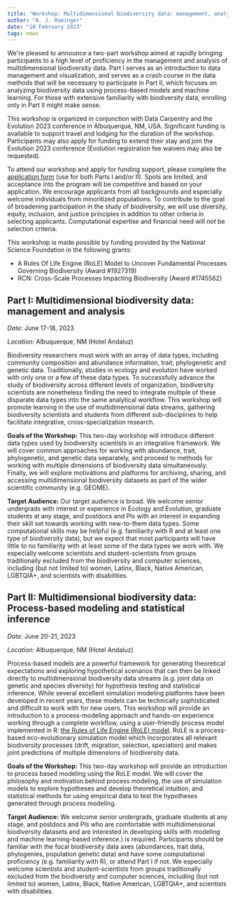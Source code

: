 ```yaml
---
title: "Workshop: Multidimensional biodiversity data: management, analysis, process-based modeling and statistical inference"
author: "A. J. Rominger"
date: "10 February 2023"
tags: news
---
```


We're pleased to announce a two-part workshop aimed at rapidly bringing participants to a high level of proficiency in the management and analysis of multidimensional biodiversity data. Part I serves as an introduction to data management and visualization, and serves as a crash course in the data methods that will be necessary to participate in Part II, which focuses on analyzing biodiversity data using process-based models and machine learning.  For those with extensive familiarity with biodiversity data, enrolling only in Part II might make sense.

This workshop is organized in conjunction with Data Carpentry and the Evolution 2023 conference in Albuquerque, NM, USA. Significant funding is available to support travel and lodging for the duration of the workshop. Participants may also apply for funding to extend their stay and join the Evolution 2023 conference (Evolution registration fee waivers may also be requested). 

To attend our workshop and apply for funding support, please complete the <a href="https://forms.gle/8MwNZLTUk8Y1Git79" target="_blank">application form</a> (use for both Parts I and/or II). Spots are limited, and acceptance into the program will be competitive and based on your application. We encourage applicants from all backgrounds and especially welcome individuals from minoritized populations. To contribute to the goal of broadening participation in the study of biodiversity, we will use diversity, equity, inclusion, and justice principles in addition to other criteria in selecting applicants.  Computational expertise and financial need will *not* be selection criteria.

This workshop is made possible by funding provided by the National Science Foundation in the following grants:
- A Rules Of Life Engine (RoLE) Model to Uncover Fundamental Processes Governing Biodiversity (Award #1927319)
- RCN: Cross-Scale Processes Impacting Biodiversity (Award #1745562)


## Part I: Multidimensional biodiversity data: management and analysis

*Date:* June 17-18, 2023

*Location:* Albuquerque, NM (Hotel Andaluz)

Biodiversity researchers must work with an array of data types, including  community composition and abundance information, trait, phylogenetic and genetic data. Traditionally, studies in ecology and evolution have worked with only one or a few of these data types. To successfully advance the study of biodiversity across different levels of organization, biodiversity scientists are nonetheless finding the need to integrate multiple of these disparate data types into the same analytical workflow. This workshop will promote learning in the use of multidimensional data streams, gathering biodiversity scientists and students from different sub-disciplines to help facilitate integrative, cross-specialization research. 

**Goals of the Workshop:** This two-day workshop will introduce different data types used by  biodiversity scientists in an integrative framework. We will cover common approaches for working with abundance, trait, phylogenetic, and genetic data separately, and proceed to methods for working with multiple dimensions of biodiversity data simultaneously. Finally, we will explore motivations and platforms for archiving, sharing, and accessing multidimensional biodiversity datasets as part of the wider scientific community (e.g. GEOME).  

**Target Audience:** Our target audience is broad. We welcome senior undergrads with interest or experience in Ecology and Evolution, graduate students at any stage, and postdocs and PIs with an interest in expanding their skill set towards working with new-to-them data types. Some computational skills may be helpful (e.g. familiarity with R and at least one type of biodiversity data), but we expect that most participants will have little to no familiarity with at least some of the data types we work with. We especially welcome scientists and student-scientists from groups traditionally excluded from the biodiversity and computer sciences, including (but not limited to) women, Latinx, Black, Native American, LGBTQIA+, and scientists with disabilities.



## Part II: Multidimensional biodiversity data: Process-based modeling and statistical inference

*Date:* June 20-21, 2023

*Location:* Albuquerque, NM (Hotel Andaluz)


Process-based models are a powerful framework for generating theoretical expectations and exploring hypothetical scenarios that can then be linked directly to multidimensional biodiversity data streams (e.g. joint data on genetic and species diversity) for hypothesis testing and statistical inference. While several excellent simulation modeling platforms have been developed in recent years, these models can be technically sophisticated and difficult to work with for new users. This workshop will provide an introduction to a process-modeling approach and hands-on experience working through a complete workflow, using a user-friendly process model implemented in R: <a href="https://role-model.github.io/about" target="_blank">the Rules of Life Engine (RoLE) model</a>. RoLE is a process-based eco-evolutionary simulation model which incorporates all relevant biodiversity processes (drift, migration, selection, speciation) and makes joint predictions of multiple dimensions of biodiversity data.

**Goals of the Workshop:** This two-day workshop will provide an introduction to process based modeling using the RoLE model. We will cover the philosophy and motivation behind process modeling, the use of simulation models to explore hypotheses and develop theoretical intuition, and statistical methods for using empirical data to test the hypotheses generated through process modeling. 

**Target Audience:** We welcome senior undergrads, graduate students at any stage, and postdocs and PIs who are comfortable with multidimensional biodiversity datasets and are interested in developing skills with modeling and machine learning-based inference.) is required. Participants should be familiar with the focal biodiversity data axes (abundances, trait data, phylogenies, population genetic data) and have some computational proficiency (e.g. familiarity with R), or attend Part I if not. We especially welcome scientists and student-scientists from groups traditionally excluded from the biodiversity and computer sciences, including (but not limited to) women, Latinx, Black, Native American, LGBTQIA+, and scientists with disabilities.

